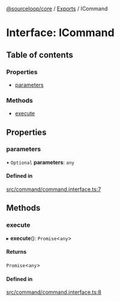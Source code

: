 [@sourceloop/core](../README.md) / [Exports](../modules.md) / ICommand

# Interface: ICommand

## Table of contents

### Properties

- [parameters](ICommand.md#parameters)

### Methods

- [execute](ICommand.md#execute)

## Properties

### parameters

• `Optional` **parameters**: `any`

#### Defined in

[src/command/command.interface.ts:7](https://github.com/sourcefuse/loopback4-microservice-catalog/blob/a84fe677/packages/core/src/command/command.interface.ts#L7)

## Methods

### execute

▸ **execute**(): `Promise`<`any`\>

#### Returns

`Promise`<`any`\>

#### Defined in

[src/command/command.interface.ts:8](https://github.com/sourcefuse/loopback4-microservice-catalog/blob/a84fe677/packages/core/src/command/command.interface.ts#L8)
